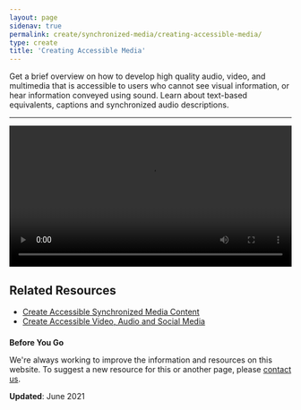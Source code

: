 ```yaml
---
layout: page
sidenav: true
permalink: create/synchronized-media/creating-accessible-media/
type: create
title: 'Creating Accessible Media'
---
```

<p>Get a brief overview on how to develop high quality audio, video, and multimedia that is accessible to users who cannot see visual information, or hear information conveyed using sound. Learn about text-based equivalents, captions and synchronized audio descriptions.</p>
<hr>
<p><video controls="controls" data-vscid="3qesx4ovd" style="width:100%"><source src="https://assets.section508.gov/files/Creating-Accessible-Media_OpenCaption.mp4" type="video/mp4"></video></p>
<h2>Related Resources</h2>
<ul>
<li><a href="{{site.baseurl}}/create/synchronized-media">Create Accessible Synchronized Media Content </a></li>
<li><a href="{{site.baseurl}}/create/video-social">Create Accessible Video, Audio and Social Media</a></li>
</ul>
<div class="border-base radius-lg border-1px" style="margin-top: 1.5em;">
<div class="padding-1">
<p class="text-large"><strong>Before You Go</strong></p>
<p>We're always working to improve the information and resources on this website. To suggest a new resource for this or another page, please <a href="mailto:section.508@gsa.gov">contact us</a>.</p>
</div></div>
<p><strong>Updated</strong>: June 2021</p>